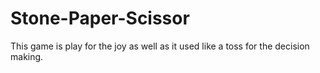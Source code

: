 # Stone-Paper-Scissor
This game is play for the joy as well as it used like a toss for the decision making.

